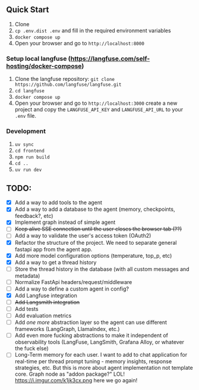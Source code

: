 ## Quick Start

1. Clone
2. `cp .env.dist .env` and fill in the required environment variables
3. `docker compose up`
4. Open your browser and go to `http://localhost:8000`

### Setup local langfuse (https://langfuse.com/self-hosting/docker-compose)

1. Clone the langfuse repository: `git clone https://github.com/langfuse/langfuse.git`
2. `cd langfuse`
3. `docker compose up`
4. Open your browser and go to `http://localhost:3000` create a new project and copy the `LANGFUSE_API_KEY` and
   `LANGFUSE_API_URL` to your `.env` file.

### Development

1. `uv sync`
2. `cd frontend`
3. `npm run build`
4. `cd ..`
5. `uv run dev`

## TODO:

- [x] Add a way to add tools to the agent
- [x] Add a way to add a database to the agent (memory, checkpoints, feedback?, etc)
- [x] Implement graph instead of simple agent
- [ ] 	~~Keep alive SSE connection until the user closes the browser tab (??)~~
- [ ] Add a way to validate the user's access token (OAuth2)
- [x] Refactor the structure of the project. We need to separate general fastapi app from the agent app.
- [x] Add more model configuration options (temperature, top_p, etc)
- [x] Add a way to get a thread history
- [ ] Store the thread history in the database (with all custom messages and metadata)
- [ ] Normalize FastApi headers/request/middleware
- [ ] Add a way to define a custom agent in config?
- [x] Add Langfuse integration
- [ ] ~~Add Langsmith integration~~
- [ ] Add tests
- [ ] Add evaluation metrics
- [ ] Add *one more* abstraction layer so the agent can use different frameworks (LangGraph, LlamaIndex, etc.)
- [ ] Add even more fucking abstractions to make it independent of observability tools (LangFuse, LangSmith, Grafana Alloy, or whatever the fuck else)
- [ ] Long-Term memory for each user. I want to add to chat application for real-time per thread prompt tuning - memory insights, response strategies, etc. But this is more about agent implementation not template core. Graph node as "addon package?" LOL! https://i.imgur.com/k1jk3cx.png here we go again!